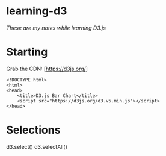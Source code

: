 # learning-d3
*These are my notes while learning D3.js*

# Starting
Grab the CDN: [https://d3js.org/]

	<!DOCTYPE html>
	<html>
	<head>
		<title>D3.js Bar Chart</title>
		<script src="https://d3js.org/d3.v5.min.js"></script>
	</head>

# Selections
d3.select()
d3.selectAll()